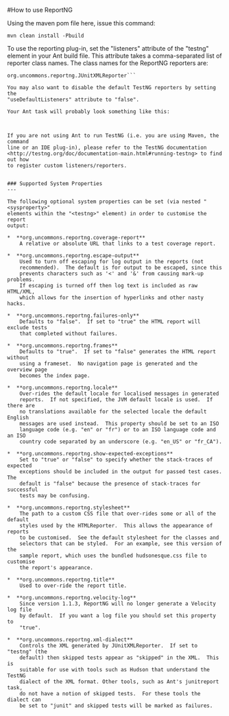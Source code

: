 #How to use ReportNG
 

Using the maven pom file here, issue this command:

```mvn clean install -Pbuild```

To use the reporting plug-in, set the "listeners" attribute of the "testng"
element in your Ant build file.  This attribute takes a comma-separated list of
reporter class names.  The class names for the ReportNG reporters are:

  ```org.uncommons.reportng.HTMLReporter
  org.uncommons.reportng.JUnitXMLReporter```

You may also want to disable the default TestNG reporters by setting the
"useDefaultListeners" attribute to "false".

Your Ant task will probably look something like this:

  ```
  <testng classpathref="test-path"
          outputdir="${test-results.dir}"
          haltonfailure="true"
          useDefaultListeners="false"
          listeners="org.uncommons.reportng.HTMLReporter">
    <xmlfileset dir="." includes="testng.xml"/>
    <sysproperty key="org.uncommons.reportng.title" value="My Test Report"/>
  </testng>
  ```


If you are not using Ant to run TestNG (i.e. you are using Maven, the command
line or an IDE plug-in), please refer to the TestNG documentation
<http://testng.org/doc/documentation-main.html#running-testng> to find out how
to register custom listeners/reporters.


### Supported System Properties
---

The following optional system properties can be set (via nested "<sysproperty>"
elements within the "<testng>" element) in order to customise the report
output:

*  **org.uncommons.reportng.coverage-report**
      A relative or absolute URL that links to a test coverage report.

*  **org.uncommons.reportng.escape-output**
      Used to turn off escaping for log output in the reports (not
      recommended).  The default is for output to be escaped, since this
      prevents characters such as '<' and '&' from causing mark-up problems.
      If escaping is turned off then log text is included as raw HTML/XML,
      which allows for the insertion of hyperlinks and other nasty hacks.

*  **org.uncommons.reportng.failures-only**
      Defaults to "false".  If set to "true" the HTML report will exclude tests
      that completed without failures.

*  **org.uncommons.reportng.frames**
      Defaults to "true".  If set to "false" generates the HTML report without
      using a frameset.  No navigation page is generated and the overview page
      becomes the index page.

*  **org.uncommons.reportng.locale**
      Over-rides the default locale for localised messages in generated
      reports.  If not specified, the JVM default locale is used.  If there are
      no translations available for the selected locale the default English
      messages are used instead.  This property should be set to an ISO
      language code (e.g. "en" or "fr") or to an ISO language code and an ISO
      country code separated by an underscore (e.g. "en_US" or "fr_CA").

*  **org.uncommons.reportng.show-expected-exceptions**
      Set to "true" or "false" to specify whether the stack-traces of expected
      exceptions should be included in the output for passed test cases.  The
      default is "false" because the presence of stack-traces for successful
      tests may be confusing.

*  **org.uncommons.reportng.stylesheet**
      The path to a custom CSS file that over-rides some or all of the default
      styles used by the HTMLReporter.  This allows the appearance of reports
      to be customised.  See the default stylesheet for the classes and
      selectors that can be styled.  For an example, see this version of the
      sample report, which uses the bundled hudsonesque.css file to customise
      the report's appearance.

*  **org.uncommons.reportng.title**
      Used to over-ride the report title.

*  **org.uncommons.reportng.velocity-log**
      Since version 1.1.3, ReportNG will no longer generate a Velocity log file
      by default.  If you want a log file you should set this property to
      "true".

*  **org.uncommons.reportng.xml-dialect**
      Controls the XML generated by JUnitXMLReporter.  If set to "testng" (the
      default) then skipped tests appear as "skipped" in the XML.  This is
      suitable for use with tools such as Hudson that understand the TestNG
      dialect of the XML format. Other tools, such as Ant's junitreport task,
      do not have a notion of skipped tests.  For these tools the dialect can
      be set to "junit" and skipped tests will be marked as failures.